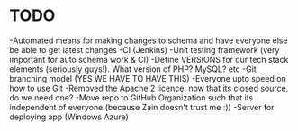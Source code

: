 TODO
======

-Automated means for making changes to schema and have everyone else be able to get latest changes
-CI (Jenkins)
-Unit testing framework (very important for auto schema work & CI)
-Define VERSIONS for our tech stack elements (seriously guys!). What version of PHP? MySQL? etc
-Git branching model (YES WE HAVE TO HAVE THIS)
-Everyone upto speed on how to use Git
-Removed the Apache 2 licence, now that its closed source, do we need one?
-Move repo to GitHub Organization such that its independent of everyone (because Zain doesn't trust me :))
-Server for deploying app (Windows Azure)
